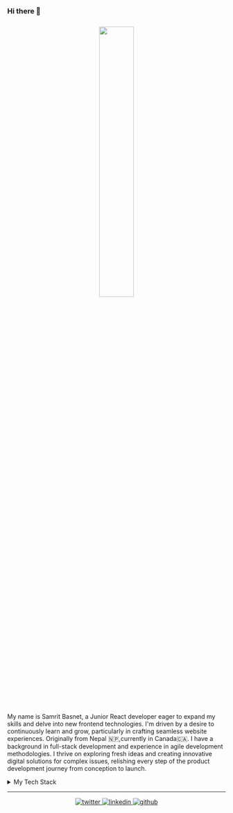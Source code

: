 
### Hi there 👋

<div align="center">  
<img style="margin: 10px" src="https://user-images.githubusercontent.com/2852129/120993792-2d075d80-c784-11eb-8d35-48bf00dfe0d2.png" width="40%" />  
</div>


My name is Samrit Basnet, a Junior React developer eager to expand my skills and delve into new frontend technologies. I'm driven by a desire to continuously learn and grow, particularly in crafting seamless website experiences. Originally from Nepal 🇳🇵,currently in Canada🇨🇦. I have a background in full-stack development and experience in agile development methodologies. I thrive on exploring fresh ideas and creating innovative digital solutions for complex issues, relishing every step of the product development journey from conception to launch.

<details>
 <summary>My Tech Stack</summary>
 <table><tr><td valign="top" width="33%">

### Frontend  
<div align="center">  
<img style="margin: 10px" src="https://profilinator.rishav.dev/skills-assets/css3-original-wordmark.svg" alt="CSS3" height="50" />  
<img style="margin: 10px" src="https://profilinator.rishav.dev/skills-assets/html5-original-wordmark.svg" alt="HTML5" height="50" />  
<img style="margin: 10px" src="https://profilinator.rishav.dev/skills-assets/javascript-original.svg" alt="JavaScript" height="50" />  
<img style="margin: 10px" src="https://profilinator.rishav.dev/skills-assets/typescript-original.svg" alt="TypeScript" height="50" />  
<img style="margin: 10px" src="https://profilinator.rishav.dev/skills-assets/react-original-wordmark.svg" alt="React" height="50" /> 
<img style="margin: 10px" src="https://profilinator.rishav.dev/skills-assets/redux-original.svg" alt="Redux" height="50" />   
 
</div>
</td><td valign="top" width="33%">

### Backend  
<div align="center"> 

<img style="margin: 10px" src="https://user-images.githubusercontent.com/2852129/120996992-1e6e7580-c787-11eb-9906-82e7b8857cc0.png" alt="Java" height="50" />  
<img style="margin: 10px" src="https://profilinator.rishav.dev/skills-assets/graphql.png" alt="GraphQL" height="50" />  
<img style="margin: 10px" src="https://profilinator.rishav.dev/skills-assets/nginx-original.svg" alt="Nginx" height="50" />  
<img style="margin: 10px" src="https://profilinator.rishav.dev/skills-assets/mongodb-original-wordmark.svg" alt="MongoDB" height="50" />  
<img style="margin: 10px" src="https://profilinator.rishav.dev/skills-assets/postgresql-original-wordmark.svg" alt="PostgreSQL" height="50" />  
 
</div>

</td><td valign="top" width="33%">



### DevOps  
<div align="center">  
<img style="margin: 10px" src="https://profilinator.rishav.dev/skills-assets/docker-original-wordmark.svg" alt="Docker" height="50" />  
<img style="margin: 10px" src="https://profilinator.rishav.dev/skills-assets/google_cloud-icon.svg" alt="GCP" height="50" />  
<img style="margin: 10px" src="https://profilinator.rishav.dev/skills-assets/linux-original.svg" alt="Linux" height="50" />  
<img style="margin: 10px" src="https://profilinator.rishav.dev/skills-assets/git-scm-icon.svg" alt="Git" height="50" />  

</div>

</td></tr></table>

</details>
 
---

<div align="center">
<a href="https://twitter.com/samritbasnet70" target="_blank">
<img src="https://img.shields.io/badge/twitter-%2300acee.svg?&style=for-the-badge&logo=twitter&logoColor=white" alt=twitter style="margin-bottom: 5px;" />
</a>
<a href="https://www.linkedin.com/in/samrit-basnet-a5a2a1251/" target="_blank">
<img src="https://img.shields.io/badge/linkedin-%231E77B5.svg?&style=for-the-badge&logo=linkedin&logoColor=white" alt=linkedin style="margin-bottom: 5px;" />
</a>  
<!-- <a href="https://lukasmasuch.com" target="_blank">
<img src="https://img.shields.io/badge/Website-%23707070.svg?&style=for-the-badge&logo=google-cloud&logoColor=white" alt=website style="margin-bottom: 5px;" />
</a> -->
 <a href="https://github.com/samritbasnet" target="_blank">
<img src="https://img.shields.io/badge/github-%23404040.svg?&style=for-the-badge&logo=github&logoColor=white" alt=github style="margin-bottom: 5px;" />
</a>
</div> 
